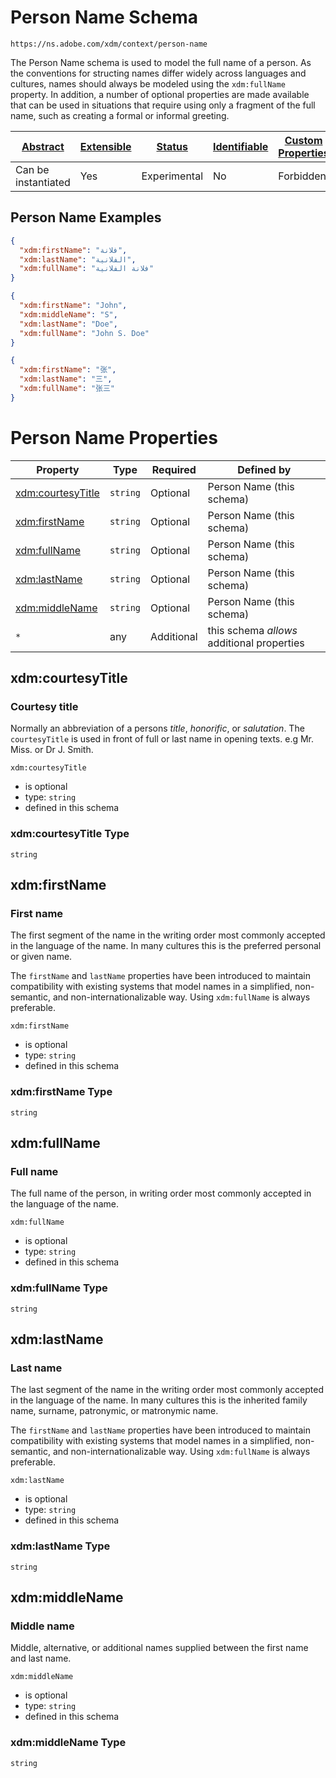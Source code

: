 
# Person Name Schema

```
https://ns.adobe.com/xdm/context/person-name
```

The Person Name schema is used to model the full name of a person.
As the conventions for structing names differ widely across languages and cultures, names should always be modeled using the `xdm:fullName` property.
In addition, a number of optional properties are made available that can be used in situations that require using only a fragment of the full name, such as creating a formal or informal greeting.


| [Abstract](../../abstract.md) | [Extensible](../../extensions.md) | [Status](../../status.md) | [Identifiable](../../id.md) | [Custom Properties](../../extensions.md) | [Additional Properties](../../extensions.md) | Defined In |
|-------------------------------|-----------------------------------|---------------------------|-----------------------------|------------------------------------------|----------------------------------------------|------------|
| Can be instantiated | Yes | Experimental | No | Forbidden | Permitted | [context/person-name.schema.json](context/person-name.schema.json) |

## Person Name Examples

```json
{
  "xdm:firstName": "فلانة",
  "xdm:lastName": "الفلانية",
  "xdm:fullName": "فلانة الفلانية"
}
```

```json
{
  "xdm:firstName": "John",
  "xdm:middleName": "S",
  "xdm:lastName": "Doe",
  "xdm:fullName": "John S. Doe"
}
```

```json
{
  "xdm:firstName": "张",
  "xdm:lastName": "三",
  "xdm:fullName": "张三"
}
```


# Person Name Properties

| Property | Type | Required | Defined by |
|----------|------|----------|------------|
| [xdm:courtesyTitle](#xdmcourtesytitle) | `string` | Optional | Person Name (this schema) |
| [xdm:firstName](#xdmfirstname) | `string` | Optional | Person Name (this schema) |
| [xdm:fullName](#xdmfullname) | `string` | Optional | Person Name (this schema) |
| [xdm:lastName](#xdmlastname) | `string` | Optional | Person Name (this schema) |
| [xdm:middleName](#xdmmiddlename) | `string` | Optional | Person Name (this schema) |
| `*` | any | Additional | this schema *allows* additional properties |

## xdm:courtesyTitle
### Courtesy title

Normally an abbreviation of a persons *title*, *honorific*, or *salutation*.
The `courtesyTitle` is used in front of full or last name in opening texts.
e.g Mr. Miss. or Dr J. Smith.


`xdm:courtesyTitle`
* is optional
* type: `string`
* defined in this schema

### xdm:courtesyTitle Type


`string`






## xdm:firstName
### First name

The first segment of the name in the writing order most commonly accepted in the language of the name. In many cultures this is the preferred personal or given name.

The `firstName` and `lastName` properties have been introduced to maintain compatibility with existing systems that model names in a simplified, non-semantic, and non-internationalizable way. Using `xdm:fullName` is always preferable.

`xdm:firstName`
* is optional
* type: `string`
* defined in this schema

### xdm:firstName Type


`string`






## xdm:fullName
### Full name

The full name of the person, in writing order most commonly accepted in the language of the name.

`xdm:fullName`
* is optional
* type: `string`
* defined in this schema

### xdm:fullName Type


`string`






## xdm:lastName
### Last name

The last segment of the name in the writing order most commonly accepted in the language of the name. In many cultures this is the inherited family name, surname, patronymic, or matronymic name.

The `firstName` and `lastName` properties have been introduced to maintain compatibility with existing systems that model names in a simplified, non-semantic, and non-internationalizable way. Using `xdm:fullName` is always preferable.

`xdm:lastName`
* is optional
* type: `string`
* defined in this schema

### xdm:lastName Type


`string`






## xdm:middleName
### Middle name

Middle, alternative, or additional names supplied between the first name and last name.

`xdm:middleName`
* is optional
* type: `string`
* defined in this schema

### xdm:middleName Type


`string`





